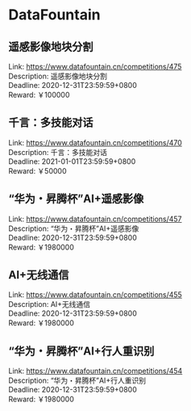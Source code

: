 # DataFountain



## 遥感影像地块分割

Link: https://www.datafountain.cn/competitions/475  
Description: 遥感影像地块分割  
Deadline: 2020-12-31T23:59:59+0800  
Reward: ￥100000  


## 千言：多技能对话

Link: https://www.datafountain.cn/competitions/470  
Description: 千言：多技能对话  
Deadline: 2021-01-01T23:59:59+0800  
Reward: ￥50000  


## “华为・昇腾杯”AI+遥感影像

Link: https://www.datafountain.cn/competitions/457  
Description: “华为・昇腾杯”AI+遥感影像  
Deadline: 2020-12-31T23:59:59+0800  
Reward: ￥1980000  


## AI+无线通信

Link: https://www.datafountain.cn/competitions/455  
Description: AI+无线通信  
Deadline: 2020-12-31T23:59:59+0800  
Reward: ￥1980000  


## “华为・昇腾杯”AI+行人重识别

Link: https://www.datafountain.cn/competitions/454  
Description: “华为・昇腾杯”AI+行人重识别  
Deadline: 2020-12-31T23:59:59+0800  
Reward: ￥1980000  

